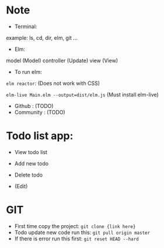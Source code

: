 # Note

- Terminal:

example: ls, cd, dir, elm, git ...

- Elm:

model (Model)
controller (Update)
view (View)

- To run elm:

`elm reactor`: (Does not work with CSS)

`elm-live Main.elm --output=dist/elm.js` (Must install elm-live)


- Github : (TODO)
- Community : (TODO)


# Todo list app:

+ View todo list
+ Add new todo 
+ Delete todo 

+ (Edit)


# GIT

- First time copy the project: `git clone {link here} `
- Todo update new code run this: `git pull origin master`
- If there is error run this first: `git reset HEAD --hard`

